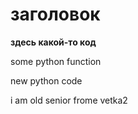 # заголовок

**здесь какой-то код**

some python function

new python code

i am old senior frome vetka2
